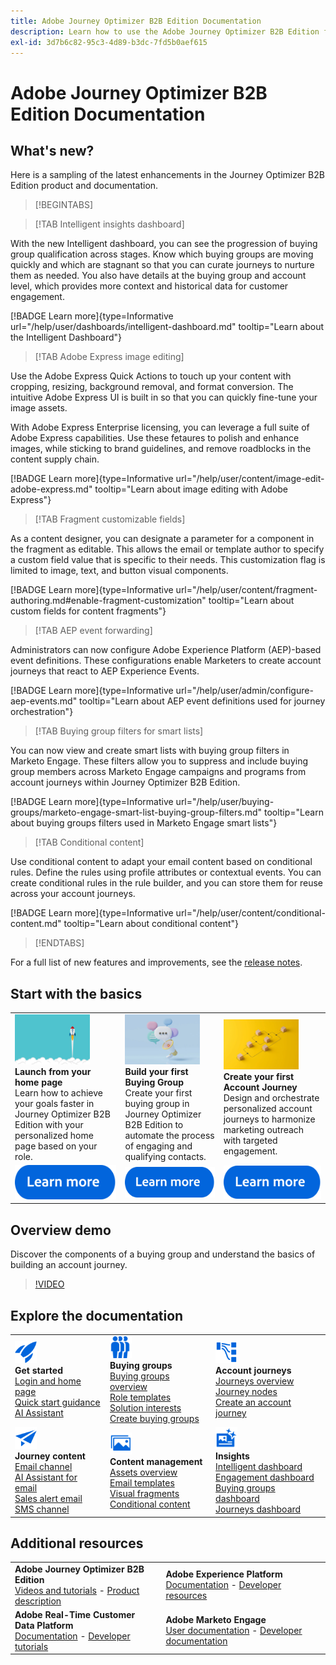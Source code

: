 ```yaml
---
title: Adobe Journey Optimizer B2B Edition Documentation
description: Learn how to use the Adobe Journey Optimizer B2B Edition features for orchestrating account and buying group journeys using built-in generative AI and industry-leading automation.
exl-id: 3d7b6c82-95c3-4d89-b3dc-7fd5b0aef615
---
```

# Adobe Journey Optimizer B2B Edition Documentation

## What's new?

Here is a sampling of the latest enhancements in the Journey Optimizer B2B Edition product and documentation. 

>[!BEGINTABS]

>[!TAB Intelligent insights dashboard]

With the new Intelligent dashboard, you can see the progression of buying group qualification across stages. Know which buying groups are moving quickly and which are stagnant so that you can curate journeys to nurture them as needed. You also have details at the buying group and account level, which provides more context and historical data for customer engagement.

[!BADGE Learn more]{type=Informative url="/help/user/dashboards/intelligent-dashboard.md" tooltip="Learn about the Intelligent Dashboard"}

>[!TAB Adobe Express image editing]

Use the Adobe Express Quick Actions to touch up your content with cropping, resizing, background removal, and format conversion. The intuitive Adobe Express UI is built in so that you can quickly fine-tune your image assets.

With Adobe Express Enterprise licensing, you can leverage a full suite of Adobe Express capabilities. Use these fetaures to polish and enhance images, while sticking to brand guidelines, and remove roadblocks in the content supply chain.

[!BADGE Learn more]{type=Informative url="/help/user/content/image-edit-adobe-express.md" tooltip="Learn about image editing with Adobe Express"}

>[!TAB Fragment customizable fields]

As a content designer, you can designate a parameter for a component in the fragment as editable. This allows the email or template author to specify a custom field value that is specific to their needs. This customization flag is limited to image, text, and button visual components.

[!BADGE Learn more]{type=Informative url="/help/user/content/fragment-authoring.md#enable-fragment-customization" tooltip="Learn about custom fields for content fragments"}

>[!TAB AEP event forwarding]

Administrators can now configure Adobe Experience Platform (AEP)-based event definitions. These configurations enable Marketers to create account journeys that react to AEP Experience Events.

[!BADGE Learn more]{type=Informative url="/help/user/admin/configure-aep-events.md" tooltip="Learn about AEP event definitions used for journey orchestration"}

>[!TAB Buying group filters for smart lists]

You can now view and create smart lists with buying group filters in Marketo Engage. These filters allow you to suppress and include buying group members across Marketo Engage campaigns and programs from account journeys within Journey Optimizer B2B Edition.

[!BADGE Learn more]{type=Informative url="/help/user/buying-groups/marketo-engage-smart-list-buying-group-filters.md" tooltip="Learn about buying groups filters used in Marketo Engage smart lists"}

>[!TAB Conditional content]

Use conditional content to adapt your email content based on conditional rules. Define the rules using profile attributes or contextual events. You can create conditional rules in the rule builder, and you can store them for reuse across your account journeys.

[!BADGE Learn more]{type=Informative url="/help/user/content/conditional-content.md" tooltip="Learn about conditional content"}

>[!ENDTABS]

For a full list of new features and improvements, see the [release notes](../user/release-notes/release-notes.md). <!-- Stay up-to-date with the latest changes in our documentation by visiting the [documentation updates page](using/rn/documentation-updates.md).-->

## Start with the basics

<table style="table-layout:fixed">
  <tr style="border: 0;">
    <td>
    <a href="home-page.md"><img width="120px" src="./assets/launch.png" alt="Product usage launch"></a>
    <div><strong>Launch from your home page</strong><br/>Learn how to achieve your goals faster in Journey Optimizer B2B Edition with your personalized home page based on your role.</div>
    </td>
      <td>
    <a href="buying-groups/buying-groups-overview.md"><img width="120px" src="./assets/communication.png" alt="Buying groups"></a>
    <div><strong>Build your first Buying Group</strong><br/>Create your first buying group in Journey Optimizer B2B Edition to automate the process of engaging and qualifying contacts.</div>
    </td>
    <td>
    <a href="journeys/journey-overview.md"><img width="120px" src="./assets/flow.png" alt="Account journeys"></a>
    <div><strong>Create your first Account Journey</strong><br/>Design and orchestrate personalized account journeys to harmonize marketing outreach with targeted engagement. 
    </div>
    </td>
  </tr>
  <tr style="border: 0;">
    <td align="center"><a href="home-page.md"><img src="../assets/learn-more.svg" alt="Learn more"></a></td>
    <td align="center"><a href="buying-groups/buying-groups-overview.md"><img src="../assets/learn-more.svg" alt="Learn more"></a></td>
    <td align="center"><a href="journeys/journey-overview.md"><img src="../assets/learn-more.svg" alt="Learn more"></a></td>
    </tr>
</table>

## Overview demo

Discover the components of a buying group and understand the basics of building an account journey.

>[!VIDEO](https://video.tv.adobe.com/v/3432054?quality=12) 

## Explore the documentation

<table style="table-layout:auto">
  <tr style="border: 0;">
    <td>
      <img src="../assets/do-not-localize/icon-quick-start.svg" width="35px" alt="Get started"><br/>
      <strong>Get started</strong><br/><a href="home-page.md">Login and home page</a><br/><a href="./start/get-started.md">Quick start guidance</a> <br/><a href="./ai-assistant/ai-assistant-overview.md">AI Assistant</a>
    </td>
    <!--
    <td>
      <img src="../assets/do-not-localize/icon-configure.svg" width="35px"><br/>
      <strong>Configuration<br/>administration</strong><br/><a href="using/configuration/channel-surfaces.md">Channel surfaces</a> - <a href="using/configuration/about-data-sources-events-actions.md">Configure journeys</a>  - <a href="using/administration/permissions-overview.md">Access control</a> - <a href="using/administration/sandboxes.md">Sandboxes management</a>
    </td> -->
    <td>
      <img src="../assets/do-not-localize/icon_audience.svg" width="35px" alt="Buying groups"><br/>
      <strong>Buying groups</strong><br/><a href="./buying-groups/buying-groups-overview.md">Buying groups overview</a><br/><a href="./buying-groups/buying-groups-role-templates.md">Role templates</a><br/><a href="./buying-groups/solution-interests.md">Solution interests</a><br/><a href="./buying-groups/buying-groups-create.md">Create buying groups</a>
    </td>
    <td>
      <img src="../assets/do-not-localize/icon-paths.svg" width="35px" alt="Account journeys"><br/>
      <strong>Account journeys</strong><br/><a href="./journeys/journey-overview.md">Journeys overview</a><br/><a href="./journeys/journey-nodes.md">Journey nodes</a><br/><a href="./journeys/journey-overview.md#create-an-account-journey">Create an account journey</a>
    </td>
  </tr>
  <tr style="border: 0;">
    <td>
      <img src="../assets/do-not-localize/icon-campaign.svg" width="35px" alt="Journey content"><br/>
      <strong>Journey content</strong><br/><a href="./content/add-email.md">Email channel</a><br/><a href="./content/ai-assistant-emails.md">AI Assistant for email</a><br/><a href="./content/sales-alert-email.md">Sales alert email</a><br/><a href="./content/sms-authoring.md">SMS channel</a>
    </td>
        <td>
      <img src="../assets/do-not-localize/icon_assets.svg" width="35px" alt="Content management"><br/>
      <strong>Content management</strong><br/><a href="./content/assets-overview.md">Assets overview</a><br/><a href="./content/email-templates.md">Email templates</a><br/><a href="./content/fragments.md">Visual fragments</a><br/><a href="./content/conditional-content.md">Conditional content</a>
    </td>
    <td>
      <img src="../assets/do-not-localize/icon-offer.svg" width="35px" alt="Insights and dashboards"><br/>
      <strong>Insights</strong><br/><a href="./dashboards/intelligent-dashboard.md">Intelligent dashboard</a><br/><a href="./dashboards/engagement-dashboard.md">Engagement dashboard</a><br/><a href="./dashboards/buying-groups-dashboard.md">Buying groups dashboard</a><br/><a href="./dashboards/journeys-dashboard.md">Journeys dashboard</a>
    </td>

  </tr>
</table>

## Additional resources

<table style="table-layout:fixed"><tr style="border: 0;">
<tr><td><strong>Adobe Journey Optimizer B2B Edition</strong><br/>
<a href="https://experienceleague.adobe.com/en/docs/journey-optimizer-b2b-learn/tutorials/overview" target="_blank">Videos and tutorials</a> - <a href="https://helpx.adobe.com/legal/product-descriptions/adobe-journey-optimizer-b2b.html" target="_blank">Product description</a> <!-- - <a href="https://www.adobe.com/content/dam/cc/en/security/pdfs/AJO_SecurityOverview.pdf" target="_blank">Security overview (PDF)</a> - <a href="https://developer.adobe.com/journey-optimizer-apis/" target="_blank">APIs reference</a> - <a href="https://experienceleague.adobe.com/tools/ajo-schemas/schema-dictionary.html" target="_blank">Journey Optimizer Schema Dictionary</a> -->
</td>
<td><strong>Adobe Experience Platform</strong><br/>
<a href="https://experienceleague.adobe.com/en/docs/experience-platform/landing/home" target="_blank">Documentation</a> - <a href="https://business.adobe.com/products/experience-platform/documentation-and-developer-resources.html" target="_blank">Developer resources</a>
</td></tr>
<tr><td><strong>Adobe Real-Time Customer Data Platform</strong><br/>
<a href="https://experienceleague.adobe.com/en/docs/experience-platform/rtcdp/home" target="_blank">Documentation</a> - <a href="https://experienceleague.adobe.com/en/docs/platform-learn/getting-started-for-data-architects-and-data-engineers/overview" target="_blank">Developer tutorials</a>
</td><td><strong>Adobe Marketo Engage</strong><br/>
<a href="https://experienceleague.adobe.com/en/docs/marketo/using/home" target="_blank">User documentation</a> - <a href="https://experienceleague.adobe.com/en/docs/marketo-developer/marketo/home" target="_blank">Developer documentation</a>
</td>
</tr></table>

